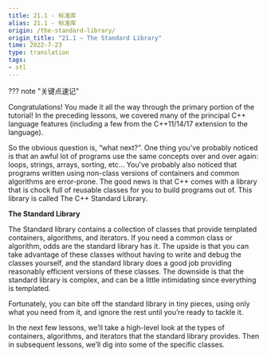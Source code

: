 ```yaml
---
title: 21.1 - 标准库
alias: 21.1 - 标准库
origin: /the-standard-library/
origin_title: "21.1 — The Standard Library"
time: 2022-7-23
type: translation
tags:
- stl
---
```


??? note "关键点速记"
	

Congratulations! You made it all the way through the primary portion of the tutorial! In the preceding lessons, we covered many of the principal C++ language features (including a few from the C++11/14/17 extension to the language).

So the obvious question is, “what next?”. One thing you’ve probably noticed is that an awful lot of programs use the same concepts over and over again: loops, strings, arrays, sorting, etc… You’ve probably also noticed that programs written using non-class versions of containers and common algorithms are error-prone. The good news is that C++ comes with a library that is chock full of reusable classes for you to build programs out of. This library is called The C++ Standard Library.

**The Standard Library**

The Standard library contains a collection of classes that provide templated containers, algorithms, and iterators. If you need a common class or algorithm, odds are the standard library has it. The upside is that you can take advantage of these classes without having to write and debug the classes yourself, and the standard library does a good job providing reasonably efficient versions of these classes. The downside is that the standard library is complex, and can be a little intimidating since everything is templated.

Fortunately, you can bite off the standard library in tiny pieces, using only what you need from it, and ignore the rest until you’re ready to tackle it.

In the next few lessons, we’ll take a high-level look at the types of containers, algorithms, and iterators that the standard library provides. Then in subsequent lessons, we’ll dig into some of the specific classes.